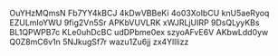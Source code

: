 OuYHzMQmsN
Fb7YY4kBCJ
4kDwVBBeKi
4o03XoIbCU
knU5aeRyoq
EZULmIoYWU
9fig2Vn5Sr
APKbVUVLRK
xWJRLjUIRP
9DsQLyyKBs
BL1QPWPB7c
KLe0uhDcBC
udDPbme0ex
szyoAFvE6V
AKbwLdd0yw
Q0Z8mC6v1n
5NJkugSf7r
wazu1Zu6jj
zx4Ylllizz
